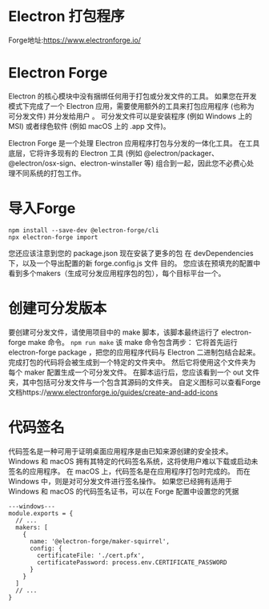 
# Electron 打包程序
Forge地址:https://www.electronforge.io/

# Electron Forge
Electron 的核心模块中没有捆绑任何用于打包或分发文件的工具。 如果您在开发模式下完成了一个 Electron 应用，需要使用额外的工具来打包应用程序 (也称为可分发文件) 并分发给用户 。 可分发文件可以是安装程序 (例如 Windows 上的 MSI) 或者绿色软件 (例如 macOS 上的 .app 文件)。

Electron Forge 是一个处理 Electron 应用程序打包与分发的一体化工具。 在工具底层，它将许多现有的 Electron 工具 (例如 @electron/packager、 @electron/osx-sign、electron-winstaller 等) 组合到一起，因此您不必费心处理不同系统的打包工作。
# 导入Forge
```
npm install --save-dev @electron-forge/cli
npx electron-forge import
```
您还应该注意到您的 package.json 现在安装了更多的包 在 devDependencies 下，以及一个导出配置的新 forge.config.js 文件 目的。 您应该在预填充的配置中看到多个makers（生成可分发应用程序包的包），每个目标平台一个。

# 创建可分发版本
要创建可分发文件，请使用项目中的 make 脚本，该脚本最终运行了 electron-forge make 命令。
`npm run make`
该 make 命令包含两步：
它将首先运行 electron-forge package ，把您的应用程序代码与 Electron 二进制包结合起来。 完成打包的代码将会被生成到一个特定的文件夹中。
然后它将使用这个文件夹为每个 maker 配置生成一个可分发文件。
在脚本运行后，您应该看到一个 out 文件夹，其中包括可分发文件与一个包含其源码的文件夹。
自定义图标可以查看Forge文档https://www.electronforge.io/guides/create-and-add-icons
# 代码签名
代码签名是一种可用于证明桌面应用程序是由已知来源创建的安全技术。 Windows 和 macOS 拥有其特定的代码签名系统，这将使用户难以下载或启动未签名的应用程序。
在 macOS 上，代码签名是在应用程序打包时完成的。 而在 Windows 中，则是对可分发文件进行签名操作。 如果您已经拥有适用于 Windows 和 macOS 的代码签名证书，可以在 Forge 配置中设置您的凭据
```
---windows---
module.exports = {
  // ...
  makers: [
    {
      name: '@electron-forge/maker-squirrel',
      config: {
        certificateFile: './cert.pfx',
        certificatePassword: process.env.CERTIFICATE_PASSWORD
      }
    }
  ]
  // ...
}
```